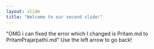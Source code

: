 ```yaml
---
layout: slide
title: "Welcome to our second slide!"
---
```

"OMG i can fixed the error which I changed is Pritam.md to PritamPrajarpathi.md"
Use the left arrow to go back!
